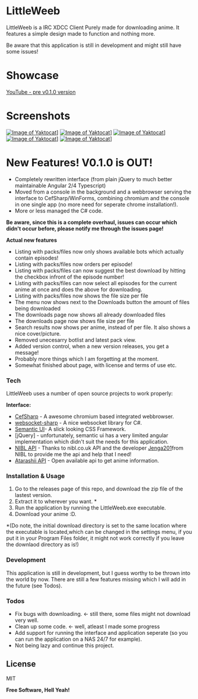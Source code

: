 # LittleWeeb

LittleWeeb is a IRC XDCC Client Purely made for downloading anime. It features a simple design made to function and nothing more.

Be aware that this application is still in development and might still have some issues!

# Showcase
[YouTube - pre v0.1.0 version](https://www.youtube.com/watch?v=yJjL9wQEEEQ)

# Screenshots
[![Image of Yaktocat](https://i.imgur.com/2fAyiopl.png)](https://i.imgur.com/2fAyiop.png)]
[![Image of Yaktocat](https://i.imgur.com/PqwUK1hl.png)](https://i.imgur.com/PqwUK1h.png)]
[![Image of Yaktocat](https://i.imgur.com/Y8uJ3Ligl.png)](https://i.imgur.com/Y8uJ3Lig.png)]
[![Image of Yaktocat](https://i.imgur.com/t20A0J4l.png)](https://i.imgur.com/t20A0J4.png)]
[![Image of Yaktocat](https://i.imgur.com/zjX5Jlrl.png)](https://i.imgur.com/zjX5Jlr.png)]


# New Features! V0.1.0 is OUT!
- Completely rewritten interface (from plain jQuery to much better maintainable Angular 2/4  Typescript)
- Moved from a console in the background and a webbrowser serving the interface to CefSharp/WinForms, combining chromium and the console in one single app (no more need for seperate chrome installation!).
- More or less managed the C# code.

**Be aware, since this is a complete overhaul, issues can occur which didn't occur before, please notify me through the issues page!**

**Actual new features**
- Listing with packs/files now only shows available bots which actually contain episodes!
- Listing with packs/files now orders per episode!
- Listing with packs/files can now suggest the best download by hitting the checkbox infront of the episode number!
- Listing with packs/files can now select all episodes for the current anime at once and does the above for downloading.
- Listing with packs/files now shows the file size per file
- The menu now shows next to the Downloads button the amount of files being downloaded
- The downloads page now shows all already downloaded files
- The downloads page now shows file size per file
- Search results now shows per anime, instead of per file. It also shows a nice cover/picture.
- Removed unecesarry botlist and latest pack view.
- Added version control, when a new version releases, you get a message!
- Probably more things which I am forgetting at the moment.
- Somewhat finished about page, with license and terms of use etc.


### Tech

LittleWeeb uses a number of open source projects to work properly:

**Interface:**
* [CefSharp](https://cefsharp.github.io/) - A awesome chromium based integrated webbrowser.
* [websocket-sharp](http://sta.github.io/websocket-sharp/) - A nice websocket library for C#.
* [Semantic UI](https://semantic-ui.com/)- A slick looking CSS Framework.
* [jQuery] - unfortunately, semantic ui has a very limited angular implementation which didn't suit the needs for this application.
* [NIBL API](https://api.nibl.co.uk:8080/swagger-ui.html) - Thanks to nibl.co.uk API and the developer [Jenga201](https://github.com/jenga201)from NIBL to provide me the api and help that I need!
* [Atarashii API](https://atarashii.toshocat.com/docs/) - Open available api to get anime information.


### Installation & Usage

1. Go to the releases page of this repo, and download the zip file of the lastest version.
2. Extract it to wherever you want. * 
3. Run the application by running the LittleWeeb.exe executable.
4. Download your anime :D.

*(Do note, the initial download directory is set to the same location where the executable is located,which can be changed in the settings menu, if you put it in your Program Files folder, it might not work correctly if you leave the downlaod directory as is!)

### Development

This application is still in development, but I guess worthy to be thrown into the world by now. There are still a few features missing which I will add in the future (see Todos). 


### Todos

 - Fix bugs with downloading. <- still there, some files might not download very well.
 - Clean up some code. <- well, atleast I made some progress
 - Add support for running the interface and application seperate (so you can run the application on a NAS 24/7 for example).
 - Not being lazy and continue this project.

License
----

MIT

**Free Software, Hell Yeah!**
